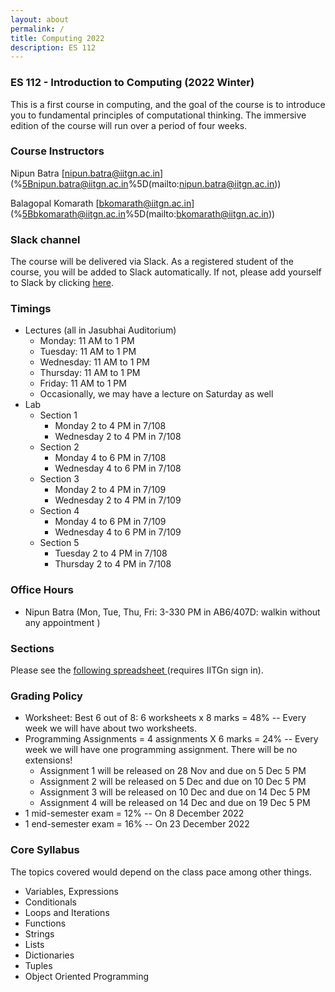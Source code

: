 ```yaml
---
layout: about
permalink: /
title: Computing 2022
description: ES 112
---
```

### ES 112 - Introduction to Computing (2022 Winter)

This is a first course in computing, and the goal of the course is to introduce you to fundamental principles of computational thinking. The immersive edition of the course will run over a period of four weeks.

### Course Instructors

Nipun Batra [[nipun.batra@iitgn.ac.in](mailto:nipun.batra@iitgn.ac.in)](%5Bnipun.batra@iitgn.ac.in%5D(mailto:nipun.batra@iitgn.ac.in))

Balagopal Komarath [[bkomarath@iitgn.ac.in](mailto:bkomarath@iitgn.ac.in)](%5Bbkomarath@iitgn.ac.in%5D(mailto:bkomarath@iitgn.ac.in))

### Slack channel

The course will be delivered via Slack. As a registered student of the course, you will be added to Slack automatically. If not, please add yourself to Slack by clicking [here](https://join.slack.com/t/slack-v4e4710/shared_invite/zt-1jcu38grm-TxYbLQj0AYiVB0CVLQrrHg).

### Timings

- Lectures (all in Jasubhai Auditorium)
  - Monday: 11 AM to 1 PM
  - Tuesday: 11 AM to 1 PM
  - Wednesday: 11 AM to 1 PM
  - Thursday: 11 AM to 1 PM
  - Friday: 11 AM to 1 PM
  - Occasionally, we may have a lecture on Saturday as well
- Lab
  - Section 1
    - Monday 2 to 4 PM in 7/108
    - Wednesday 2 to 4 PM in 7/108
  - Section 2
    - Monday 4 to 6 PM in 7/108
    - Wednesday 4 to 6 PM in 7/108
  - Section 3
    - Monday 2 to 4 PM in 7/109
    - Wednesday 2 to 4 PM in 7/109
  - Section 4
    - Monday 4 to 6 PM in 7/109
    - Wednesday 4 to 6 PM in 7/109
  - Section 5
    - Tuesday 2 to 4 PM in 7/108
    - Thursday 2 to 4 PM in 7/108

### Office Hours

- Nipun Batra (Mon, Tue, Thu, Fri: 3-330 PM in AB6/407D: walkin without any appointment )

### Sections

Please see the [following spreadsheet ](https://docs.google.com/spreadsheets/d/1hYW8WhSTYLtZ9jKeodD1Vq7Of9HQ-BLTxNH5zMTWt3Q/edit?usp=sharing)(requires IITGn sign in).

### Grading Policy

- Worksheet: Best 6 out of 8: 6 worksheets x 8 marks = 48% -- Every week we will have about two worksheets.
- Programming Assignments = 4 assignments X 6 marks = 24% -- Every week we will have one programming assignment. There will be no extensions!
  - Assignment 1 will be released on 28 Nov and due on 5 Dec 5 PM
  - Assignment 2 will be released on 5 Dec and due on 10 Dec 5 PM
  - Assignment 3 will be released on 10 Dec and due on 14 Dec 5 PM
  - Assignment 4 will be released on 14 Dec and due on 19 Dec 5 PM
- 1 mid-semester exam = 12% -- On 8 December 2022
- 1 end-semester exam = 16% -- On 23 December 2022


### Core Syllabus

The topics covered would depend on the class pace among other things.

- Variables, Expressions
- Conditionals
- Loops and Iterations
- Functions
- Strings
- Lists
- Dictionaries
- Tuples
- Object Oriented Programming
